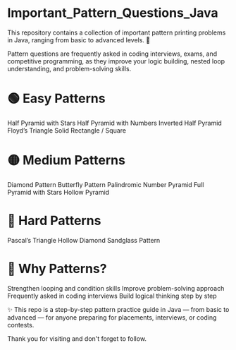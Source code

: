 # Important_Pattern_Questions_Java
This repository contains a collection of important pattern printing problems in Java, ranging from basic to advanced levels. 🚀

Pattern questions are frequently asked in coding interviews, exams, and competitive programming, as they improve your logic building, nested loop understanding, and problem-solving skills.

# 🟢 Easy Patterns

Half Pyramid with Stars
Half Pyramid with Numbers
Inverted Half Pyramid
Floyd’s Triangle
Solid Rectangle / Square

# 🟡 Medium Patterns

Diamond Pattern
Butterfly Pattern
Palindromic Number Pyramid
Full Pyramid with Stars
Hollow Pyramid

# 🔴 Hard Patterns

Pascal’s Triangle
Hollow Diamond
Sandglass Pattern

# 🎯 Why Patterns?

Strengthen looping and condition skills
Improve problem-solving approach
Frequently asked in coding interviews
Build logical thinking step by step

✨ This repo is a step-by-step pattern practice guide in Java — from basic to advanced — for anyone preparing for placements, interviews, or coding contests.

Thank you for visiting and don't forget to follow.

